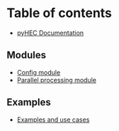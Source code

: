 # Table of contents

* [pyHEC Documentation](README.md)

## Modules <a id="modules-1"></a>

* [Config module](modules-1/01-config-module.md)
* [Parallel processing module](modules-1/02-parallel-processing-module.md)

## Examples <a id="examples-1"></a>

* [Examples and use cases](examples-1/01-overview.md)


